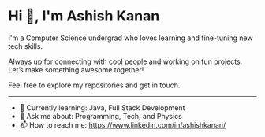 # Hi 👋, I'm Ashish Kanan 

I'm a Computer Science undergrad who loves learning and fine-tuning new tech skills.

Always up for connecting with cool people and working on fun projects. Let’s make something awesome together!

Feel free to explore my repositories and get in touch.

---

- 🌱 Currently learning: Java, Full Stack Development
- 💬 Ask me about: Programming, Tech, and Physics
- 📫 How to reach me: https://www.linkedin.com/in/ashishkanan/


